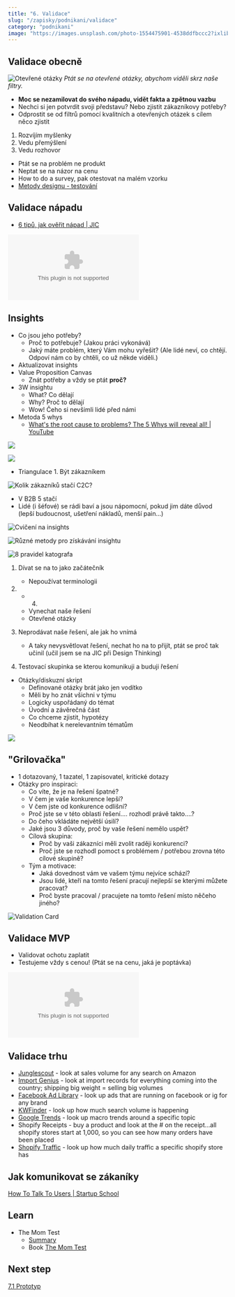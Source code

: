 ```yaml
---
title: "6. Validace"
slug: "/zapisky/podnikani/validace"
category: "podnikani"
image: "https://images.unsplash.com/photo-1554475901-4538ddfbccc2?ixlib=rb-1.2.1&ixid=MnwxMjA3fDB8MHxwaG90by1wYWdlfHx8fGVufDB8fHx8&auto=format&fit=crop&w=1172&q=80"
---
```


## Validace obecně

![Otevřené otázky](../Assets/Podnikání/validace/Images/Validace.jpg)
*Ptát se na otevřené otázky, abychom viděli skrz naše filtry.*

- **Moc se nezamilovat do svého nápadu, vidět fakta a zpětnou vazbu**
- Nechci si jen potvrdit svoji představu? Nebo zjistit zákazníkovy potřeby?
- Odprostit se od filtrů pomocí kvalitních a otevřených otázek s cílem něco zjistit

1. Rozvíjím myšlenky
2. Vedu přemýšlení
3.  Vedu rozhovor

- Ptát se na problém ne produkt
- Neptat se na názor na cenu
- How to do a survey, pak otestovat na malém vzorku
- [Metody designu - testování](Metody_designu.md##Testování)

## Validace nápadu
- [6 tipů, jak ověřit nápad | JIC](https://www.jic.cz/magazin/6-tipu-jak-overit-napad/)

![Validace nápadu](../Assets/Podnikání/validace/Validace_nápadu.docx)

## Insights
- Co jsou jeho potřeby?
	- Proč to potřebuje? (Jakou práci vykonává)
	- Jaký máte problém, který Vám mohu vyřešit? (Ale lidé neví, co chtějí. Odpoví nám co by chtěli, co už někde viděli.)
- Aktualizovat insights
- Value Proposition Canvas
	- Znát potřeby a vždy se ptát **proč?**
- 3W insightu
	- What? Co dělají
	- Why? Proč to dělají
	- Wow! Čeho si nevšimli lidé před námi
- Metoda 5 whys
	- [What's the root cause to problems? The 5 Whys will reveal all! | YouTube](https://www.youtube.com/watch?v=wdm-23pdS-I)

![](../Assets/Podnikání/validace/Images/CX_canvas.jpg)

![](../Assets/Podnikání/validace/Images/Potreby_matrix.jpg)

- Triangulace
	1. 
	Být zákazníkem

![Kolik zákazníků stačí C2C?](../Assets/Podnikání/validace/Images/Pocet_testeru.jpg)

- V B2B 5 stačí
- Lidé (i šéfové) se rádi baví a jsou nápomocní, pokud jim dáte důvod (lepší budoucnost, ušetření nákladů, menší pain...)

![Cvičení na insights](../Assets/Podnikání/validace/Images/Priklady_insightu.jpg)

![Různé metody pro získávání insightu](../Assets/Podnikání/validace/Images/Metody_validace.jpg)

![8 pravidel katografa](../Assets/Podnikání/validace/Images/Pravidla_validace.jpg)

1. Dívat se na to jako začátečník
	- Nepoužívat terminologii
3. + 4.
	- Vynechat naše řešení
	- Otevřené otázky
5. Neprodávat naše řešení, ale jak ho vnímá
	- A taky nevysvětlovat řešení, nechat ho na to přijít, ptát se proč tak učinil (učil jsem se na JIC při Design Thinking)

 8. Testovací skupinka se kterou komunikuji a buduji řešení

- Otázky/diskuzní skript
	- Definované otázky brát jako jen vodítko
	- Měli by ho znát všichni v týmu
	- Logicky uspořádaný do témat
	- Úvodní a závěrečná část
	- Co chceme zjistit, hypotézy
	- Neodbíhat k nerelevantním tématům

![](../Assets/Podnikání/validace/Images/Prvni_ukol.jpg)

## "Grilovačka"
- 1 dotazovaný, 1 tazatel, 1 zapisovatel, kritické dotazy
- Otázky pro inspiraci:
	- Co víte, že je na řešení špatné?
	- V čem je vaše konkurence lepší?
	- V čem jste od konkurence odlišní?
	- Proč jste se v této oblasti řešení…. rozhodl právě takto….?
	- Do čeho vkládáte největší úsilí?
	- Jaké jsou 3 důvody, proč by vaše řešení nemělo uspět?
	- Cílová skupina:
		- Proč by vaši zákazníci měli zvolit raději konkurenci?
		- Proč jste se rozhodl pomoct s problémem / potřebou zrovna této cílové skupině?
	- Tým a motivace:
		- Jaká dovednost vám ve vašem týmu nejvíce schází?
		- Jsou lidé, kteří na tomto řešení pracují nejlepší se kterými můžete pracovat?
		- Proč byste pracoval / pracujete na tomto řešení místo něčeho jiného?

![Validation Card](../Assets/Podnikání/validace/Images/Validation_card.jpg)

## Validace MVP
- Validovat ochotu zaplatit
- Testujeme vždy s cenou! (Ptát se na cenu, jaká je poptávka)

![MVP Validace](../Assets/Podnikání/validace/MVP_Validace.docx)

## Validace trhu
- [Junglescout](https://www.junglescout.com/) - look at sales volume for any search on Amazon
- [Import Genius](https://www.importgenius.com/) - look at import records for everything coming into the country; shipping big weight = selling big volumes
- [Facebook Ad Library](https://www.facebook.com/ads/library/?active_status=all&ad_type=political_and_issue_ads&country=US) - look up ads that are running on facebook or ig for any brand
- [KWFinder](https://kwfinder.com/) - look up how much search volume is happening
- [Google Trends](https://trends.google.com/trends/?geo=US) - look up macro trends around a specific topic
- Shopify Receipts - buy a product and look at the # on the receipt...all shopify stores start at 1,000, so you can see how many orders have been placed
- [Shopify Traffic](https://myip.ms/browse/sites/1/ipID/23.227.38.0/ipIDii/23.227.38.255/sort/2/asc/1/) - look up how much daily traffic a specific shopify store has

## Jak komunikovat se zákaníky
[How To Talk To Users | Startup School](https://youtu.be/z1iF1c8w5Lg)
## Learn
- The Mom Test
	- [Summary](https://jaspercurry.com/books/the-mom-test)
	- Book [The Mom Test](../Assets/Podnikani/validace/The_Mom_Test.pdf)

## Next step
[7.1 Prototyp](7.1_Prototyp.md)